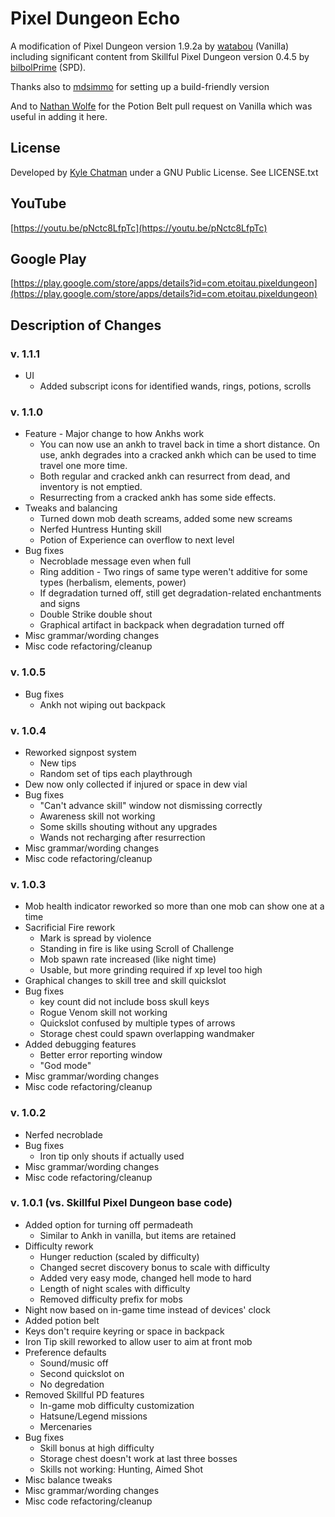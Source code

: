 # Pixel Dungeon Echo
A modification of Pixel Dungeon version 1.9.2a by [watabou](https://github.com/watabou/pixel-dungeon) (Vanilla)
including significant content from Skillful Pixel Dungeon version 0.4.5 by [bilbolPrime](https://github.com/bilbolPrime/SPD) (SPD). 
 
Thanks also to [mdsimmo](https://github.com/mdsimmo/pixel-dungeon) for setting up a build-friendly version

And to [Nathan Wolfe](https://github.com/nathbenjwolf) for the Potion Belt pull request on Vanilla which was useful in adding it here.

## License
Developed by [Kyle Chatman](http://www.kchatman.com) under a GNU Public License. See LICENSE.txt

## YouTube
[https://youtu.be/pNctc8LfpTc](https://youtu.be/pNctc8LfpTc)

## Google Play
[https://play.google.com/store/apps/details?id=com.etoitau.pixeldungeon](https://play.google.com/store/apps/details?id=com.etoitau.pixeldungeon)

## Description of Changes
### v. 1.1.1
* UI 
    * Added subscript icons for identified wands, rings, potions, scrolls

### v. 1.1.0
* Feature - Major change to how Ankhs work
    * You can now use an ankh to travel back in time a short distance. On use, ankh degrades into a 
    cracked ankh which can be used to time travel one more time.
    * Both regular and cracked ankh can resurrect from dead, and inventory is not emptied.
    * Resurrecting from a cracked ankh has some side effects. 
* Tweaks and balancing
    * Turned down mob death screams, added some new screams
    * Nerfed Huntress Hunting skill
    * Potion of Experience can overflow to next level 
* Bug fixes
    * Necroblade message even when full
    * Ring addition - Two rings of same type weren't additive for some types (herbalism, elements, power)
    * If degradation turned off, still get degradation-related enchantments and signs
    * Double Strike double shout
    * Graphical artifact in backpack when degradation turned off
* Misc grammar/wording changes
* Misc code refactoring/cleanup    
### v. 1.0.5
* Bug fixes
    * Ankh not wiping out backpack
### v. 1.0.4
* Reworked signpost system
    * New tips
    * Random set of tips each playthrough
* Dew now only collected if injured or space in dew vial
* Bug fixes
    * "Can't advance skill" window not dismissing correctly
    * Awareness skill not working
    * Some skills shouting without any upgrades
    * Wands not recharging after resurrection
* Misc grammar/wording changes
* Misc code refactoring/cleanup
### v. 1.0.3
* Mob health indicator reworked so more than one mob can show one at a time
* Sacrificial Fire rework
    * Mark is spread by violence
    * Standing in fire is like using Scroll of Challenge
    * Mob spawn rate increased (like night time)
    * Usable, but more grinding required if xp level too high
* Graphical changes to skill tree and skill quickslot
* Bug fixes
    * key count did not include boss skull keys 
    * Rogue Venom skill not working
    * Quickslot confused by multiple types of arrows
    * Storage chest could spawn overlapping wandmaker
* Added debugging features
    * Better error reporting window
    * "God mode"
* Misc grammar/wording changes
* Misc code refactoring/cleanup
### v. 1.0.2
* Nerfed necroblade
* Bug fixes
    * Iron tip only shouts if actually used
* Misc grammar/wording changes
* Misc code refactoring/cleanup
### v. 1.0.1 (vs. Skillful Pixel Dungeon base code)
* Added option for turning off permadeath
    * Similar to Ankh in vanilla, but items are retained
* Difficulty rework
    * Hunger reduction (scaled by difficulty)
    * Changed secret discovery bonus to scale with difficulty
    * Added very easy mode, changed hell mode to hard
    * Length of night scales with difficulty
    * Removed difficulty prefix for mobs 
* Night now based on in-game time instead of devices' clock
* Added potion belt
* Keys don't require keyring or space in backpack
* Iron Tip skill reworked to allow user to aim at front mob
* Preference defaults
    * Sound/music off
    * Second quickslot on
    * No degredation  
* Removed Skillful PD features
    * In-game mob difficulty customization
    * Hatsune/Legend missions
    * Mercenaries
* Bug fixes
    * Skill bonus at high difficulty
    * Storage chest doesn't work at last three bosses
    * Skills not working: Hunting, Aimed Shot
* Misc balance tweaks
* Misc grammar/wording changes
* Misc code refactoring/cleanup
